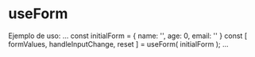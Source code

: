 # useForm

Ejemplo de uso:
...
    const initialForm = {
        name: '',
        age: 0,
        email: ''
    }
    const [ formValues, handleInputChange, reset ] = useForm( initialForm );
...